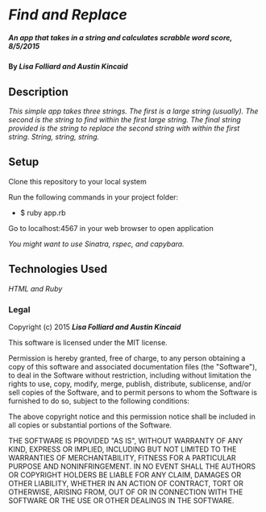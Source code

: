 # _Find and Replace_

##### _An app that takes in a string and calculates scrabble word score, 8/5/2015_

#### By _**Lisa Folliard and Austin Kincaid**_

## Description

_This simple app takes three strings. The first is a large string (usually). The second is the string to find within the first large string. The final string provided is the string to replace the second string with within the first string. String, string, string._

## Setup

Clone this repository to your local system

Run the following commands in your project folder:
* $ ruby app.rb

Go to localhost:4567 in your web browser to open application

_You might want to use Sinatra, rspec, and capybara._

## Technologies Used

_HTML and Ruby_

### Legal

Copyright (c) 2015 **_Lisa Folliard and Austin Kincaid_**

This software is licensed under the MIT license.

Permission is hereby granted, free of charge, to any person obtaining a copy
of this software and associated documentation files (the "Software"), to deal
in the Software without restriction, including without limitation the rights
to use, copy, modify, merge, publish, distribute, sublicense, and/or sell
copies of the Software, and to permit persons to whom the Software is
furnished to do so, subject to the following conditions:

The above copyright notice and this permission notice shall be included in
all copies or substantial portions of the Software.

THE SOFTWARE IS PROVIDED "AS IS", WITHOUT WARRANTY OF ANY KIND, EXPRESS OR
IMPLIED, INCLUDING BUT NOT LIMITED TO THE WARRANTIES OF MERCHANTABILITY,
FITNESS FOR A PARTICULAR PURPOSE AND NONINFRINGEMENT. IN NO EVENT SHALL THE
AUTHORS OR COPYRIGHT HOLDERS BE LIABLE FOR ANY CLAIM, DAMAGES OR OTHER
LIABILITY, WHETHER IN AN ACTION OF CONTRACT, TORT OR OTHERWISE, ARISING FROM,
OUT OF OR IN CONNECTION WITH THE SOFTWARE OR THE USE OR OTHER DEALINGS IN
THE SOFTWARE.
